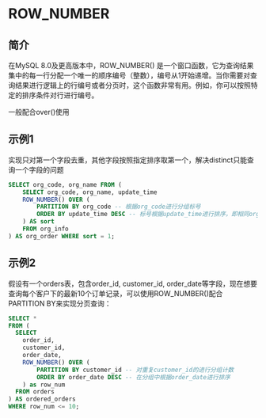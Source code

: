 # ROW_NUMBER

## 简介

在MySQL 8.0及更高版本中，ROW_NUMBER() 是一个窗口函数，它为查询结果集中的每一行分配一个唯一的顺序编号（整数），编号从1开始递增。当你需要对查询结果进行逻辑上的行编号或者分页时，这个函数非常有用。例如，你可以按照特定的排序条件对行进行编号。

一般配合over()使用

## 示例1

实现只对第一个字段去重，其他字段按照指定排序取第一个，解决distinct只能查询一个字段的问题

```sql
SELECT org_code, org_name FROM (
    SELECT org_code, org_name, update_time
    ROW_NUMBER() OVER (
        PARTITION BY org_code -- 根据org_code进行分组标号
        ORDER BY update_time DESC -- 标号根据update_time进行排序，即相同org_code的行中，update_time最新的排序为1
    ) AS sort
    FROM org_info
) AS org_order WHERE sort = 1;


```

## 示例2

假设有一个orders表，包含order_id, customer_id, order_date等字段，现在想要查询每个客户下的最新10个订单记录，可以使用ROW_NUMBER()配合PARTITION BY来实现分页查询：

```sql
SELECT *
FROM (
  SELECT 
    order_id, 
    customer_id, 
    order_date, 
    ROW_NUMBER() OVER (
        PARTITION BY customer_id -- 对重复customer_id的进行分组计数
        ORDER BY order_date DESC -- 在分组中根据order_date进行排序
    ) as row_num
  FROM orders
) AS ordered_orders
WHERE row_num <= 10;
```


